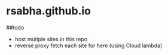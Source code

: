 # rsabha.github.io

##todo

* host mutiple sites in this repo
* reverse proxy fetch each site for here (using Cloud lambda)
